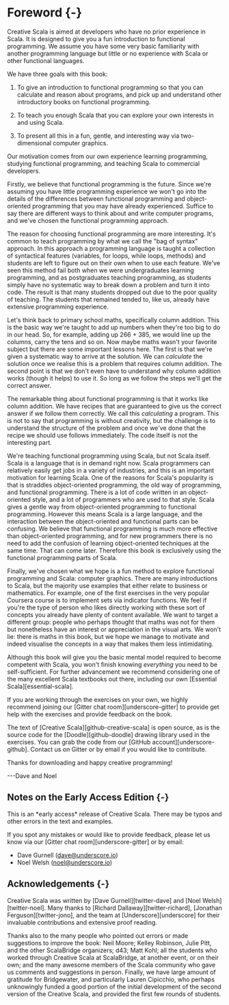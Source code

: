 # Foreword {-}

Creative Scala is aimed at developers who have no prior experience in Scala.
It is designed to give you a fun introduction to functional programming.
We assume you have some very basic familiarity with another programming language but little or no experience with Scala or other functional languages.

We have three goals with this book:

1. To give an introduction to functional programming so that you can calculate and reason about programs, and pick up and understand other introductory books on functional programming.

2. To teach you enough Scala that you can explore your own interests in and using Scala.

3. To present all this in a fun, gentle, and interesting way via two-dimensional computer graphics.

Our motivation comes from our own experience learning programming, studying functional programming, and teaching Scala to commercial developers.

Firstly, we believe that functional programming is the future.
Since we're assuming you have little programming experience we won't go into the details of the differences between functional programming and object-oriented programming that you may have already experienced.
Suffice to say there are different ways to think about and write computer programs, and we've chosen the functional programming approach.

The reason for choosing functional programming are more interesting.
It's common to teach programming by what we call the "bag of syntax" approach.
In this approach a programming language is taught a collection of syntactical features (variables, for loops, while loops, methods) and students are left to figure out on their own when to use each feature.
We've seen this method fail both when we were undergraduates learning programming, and as postgraduates teaching programming, as students simply have no systematic way to break down a problem and turn it into code.
The result is that many students dropped out due to the poor quality of teaching.
The students that remained tended to, like us, already have extensive programming experience.

Let's think back to primary school maths, specifically column addition.
This is the basic way we're taught to add up numbers when they're too big to do in our head.
So, for example, adding up 266 + 385, we would line up the columns, carry the tens and so on.
Now maybe maths wasn't your favorite subject but there are some important lessons here.
The first is that we're given a systematic way to arrive at the solution.
We can *calculate* the solution once we realise this is a problem that requires column addition.
The second point is that we don't even have to understand why column addition works (though it helps) to use it.
So long as we follow the steps we'll get the correct answer.

The remarkable thing about functional programming is that it works like column addition.
We have recipes that are guaranteed to give us the correct answer if we follow them correctly.
We call this *calculating* a program.
This is not to say that programming is without creativity, but the challenge is to understand the structure of the problem and once we've done that the recipe we should use follows immediately.
The code itself is not the interesting part.

We're teaching functional programming using Scala, but not Scala itself.
Scala is a language that is in demand right now.
Scala programmers can relatively easily get jobs in a variety of industries, and this is an important motivation for learning Scala.
One of the reasons for Scala's popularity is that is straddles object-oriented programming, the old way of programming, and functional programming.
There is a lot of code written in an object-oriented style, and a lot of programmers who are used to that style.
Scala gives a gentle way from object-oriented programming to functional programming.
However this means Scala is a large language, and the interaction between the object-oriented and functional parts can be confusing.
We believe that functional programming is much more effective than object-oriented programming, and for new programmers there is no need to add the confusion of learning object-oriented techniques at the same time.
That can come later.
Therefore this book is exclusively using the functional programming parts of Scala.

Finally, we've chosen what we hope is a fun method to explore functional programming and Scala: computer graphics.
There are many introductions to Scala, but the majority use examples that either relate to business or mathematics.
For example, one of the first exercises in the very popular Coursera course is to implement sets via indicator functions.
We feel if you're the type of person who likes directly working with these sort of concepts you already have plenty of content available.
We want to target a different group: people who perhaps thought that maths was not for them but nonetheless have an interest or appreciation in the visual arts.
We won't lie: there is maths in this book, but we hope we manage to motivate and indeed visualise the concepts in a way that makes them less intimidating.

Although this book will give you the basic mental model
required to become competent with Scala,
you won't finish knowing *everything* you need to be self-sufficient.
For further advancement we recommend considering one of the many excellent
Scala textbooks out there, including our own [Essential Scala][essential-scala].

If you are working through the exercises on your own,
we highly recommend joining our [Gitter chat room][underscore-gitter]
to provide get help with the exercises and provide feedback on the book.

The text of [Creative Scala][github-creative-scala] is open source,
as is the source code for the [Doodle][github-doodle]
drawing library used in the exercises.
You can grab the code from our [GitHub account][underscore-github].
Contact us on Gitter or by email if you would like to contribute.

Thanks for downloading and happy creative programming!

---Dave and Noel

## Notes on the Early Access Edition {-}

<div class="callout callout-danger">
This is an *early access* release of Creative Scala.
There may be typos and other errors in the text and examples.

If you spot any mistakes or would like to provide feedback,
please let us know via our [Gitter chat room][underscore-gitter]
or by email:

 - Dave Gurnell ([dave@underscore.io](mailto:dave@underscore.io))
 - Noel Welsh ([noel@underscore.io](mailto:noel@underscore.io))
</div>

## Acknowledgements {-}

Creative Scala was written by [Dave Gurnell][twitter-dave] and [Noel Welsh][twitter-noel]. Many thanks to [Richard Dallaway][twitter-richard], [Jonathan Ferguson][twitter-jono], and the team at [Underscore][underscore] for their invaluable contributions and extensive proof reading.

Thanks also to the many people who pointed out errors or made suggestions to improve the book: Neil Moore; Kelley Robinson, Julie Pitt, and the other ScalaBridge organizers; d43; Matt Kohl; all the students who worked through Creative Scala at ScalaBridge, at another event, or on their own; and the many awesome members of the Scala community who gave us comments and suggestions in person. Finally, we have large amount of gratitude for Bridgewater, and particularly Lauren Cipicchio, who perhaps unknowingly funded a good portion of the initial development of the second version of the Creative Scala, and provided the first few rounds of students.
